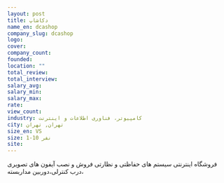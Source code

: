 ```yaml
---
layout: post
title: دکاشاپ
name_en: dcashop
company_slug: dcashop
logo: 
cover: 
company_count:
founded:
location: ""
total_review: 
total_interview: 
salary_avg: 
salary_min: 
salary_max: 
rate: 
view_count: 
industry: کامپیوتر، فناوری اطلاعات و اینترنت
city: تهران, تهران
size_en: VS
size: 1-10 نفر
site: 
---
```


فروشگاه اینترنتی سیستم های حفاظتی و نظارتی فروش و نصب آیفون های تصویری ،درب کنترلی،دوربین مداربسته
